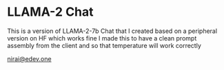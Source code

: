 # LLAMA-2 Chat
This is a version of LLAMA-2-7b Chat that I created based on a peripheral version on HF which works fine
I made this to have a clean prompt assembly from the client and so that temperature will work correctly

nirai@edev.one
